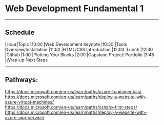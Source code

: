 # Web Development Fundamental 1
___
## Schedule
|Hour|Topic
|10:00	|Web Development Keynote
|10:30	|Tools Overview/Installation
|11:00	|HTML/CSS Introduction
|12:00	|Lunch
|12:30	|Github
|1:00		|Plotting Your Blocks
|2:00		|Capstone Project: Portfolio
|3:45		|Wrap-up Next Steps
___		
## Pathways:		
https://docs.microsoft.com/en-us/learn/paths/azure-fundamentals/		
https://docs.microsoft.com/en-us/learn/paths/deploy-a-website-with-azure-virtual-machines/		
https://docs.microsoft.com/en-us/learn/paths/csharp-first-steps/		
https://docs.microsoft.com/en-us/learn/paths/deploy-a-website-with-azure-app-service/		
